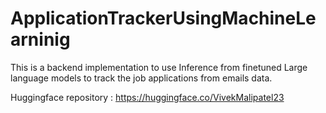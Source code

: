 # ApplicationTrackerUsingMachineLearninig

This is a backend implementation to use Inference from finetuned Large language models to track the job applications from emails data.

Huggingface repository : https://huggingface.co/VivekMalipatel23

 
